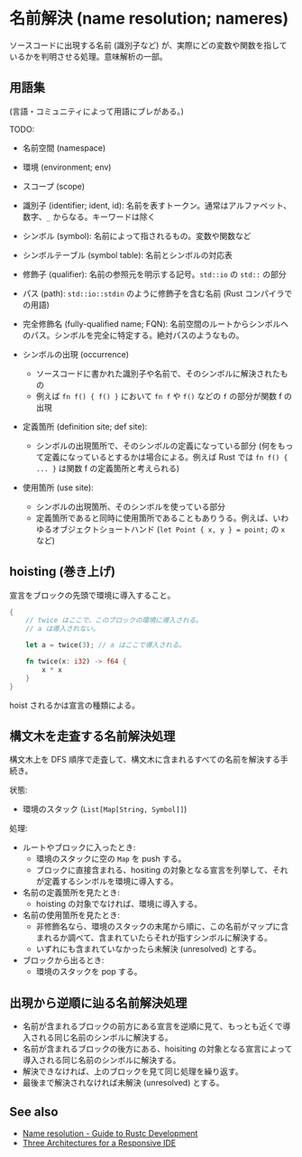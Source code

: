 # 名前解決 (name resolution; nameres)

ソースコードに出現する名前 (識別子など) が、実際にどの変数や関数を指しているかを判明させる処理。意味解析の一部。

## 用語集

(言語・コミュニティによって用語にブレがある。)

TODO:

- 名前空間 (namespace)
- 環境 (environment; env)
- スコープ (scope)

- 識別子 (identifier; ident, id):
    名前を表すトークン。通常はアルファベット、数字、`_` からなる。キーワードは除く
- シンボル (symbol):
    名前によって指されるもの。変数や関数など
- シンボルテーブル (symbol table):
    名前とシンボルの対応表
- 修飾子 (qualifier):
    名前の参照元を明示する記号。`std::io` の `std::` の部分
- パス (path):
    `std::io::stdin` のように修飾子を含む名前 (Rust コンパイラでの用語)
- 完全修飾名 (fully-qualified name; FQN):
    名前空間のルートからシンボルへのパス。シンボルを完全に特定する。絶対パスのようなもの。
- シンボルの出現 (occurrence)
    - ソースコードに書かれた識別子や名前で、そのシンボルに解決されたもの
    - 例えば `fn f() { f() }` において `fn f` や `f()` などの `f` の部分が関数 f の出現
- 定義箇所 (definition site; def site):
    - シンボルの出現箇所で、そのシンボルの定義になっている部分 (何をもって定義になっているとするかは場合による。例えば Rust では `fn f() { ... }` は関数 f の定義箇所と考えられる)
- 使用箇所 (use site):
    - シンボルの出現箇所、そのシンボルを使っている部分
    - 定義箇所であると同時に使用箇所であることもありうる。例えば、いわゆるオブジェクトショートハンド (`let Point { x, y } = point;` の `x` など)

## hoisting (巻き上げ)

宣言をブロックの先頭で環境に導入すること。

```rs
{
    // twice はここで、このブロックの環境に導入される。
    // a は導入されない。

    let a = twice(3); // a はここで導入される。

    fn twice(x: i32) -> f64 {
        x * x
    }
}
```

hoist されるかは宣言の種類による。

## 構文木を走査する名前解決処理

構文木上を DFS 順序で走査して、構文木に含まれるすべての名前を解決する手続き。

状態:

- 環境のスタック (`List[Map[String, Symbol]]`)

処理:

- ルートやブロックに入ったとき:
    - 環境のスタックに空の `Map` を push する。
    - ブロックに直接含まれる、hositing の対象となる宣言を列挙して、それが定義するシンボルを環境に導入する。
- 名前の定義箇所を見たとき:
    - hoisting の対象でなければ、環境に導入する。
- 名前の使用箇所を見たとき:
    - 非修飾名なら、環境のスタックの末尾から順に、この名前がマップに含まれるか調べて、含まれていたらそれが指すシンボルに解決する。
    - いずれにも含まれていなかったら未解決 (unresolved) とする。
- ブロックから出るとき:
    - 環境のスタックを pop する。
  
## 出現から逆順に辿る名前解決処理

- 名前が含まれるブロックの前方にある宣言を逆順に見て、もっとも近くで導入される同じ名前のシンボルに解決する。
- 名前が含まれるブロックの後方にある、hoisiting の対象となる宣言によって導入される同じ名前のシンボルに解決する。
- 解決できなければ、上のブロックを見て同じ処理を繰り返す。
- 最後まで解決されなければ未解決 (unresolved) とする。

## See also

- [Name resolution - Guide to Rustc Development](https://rustc-dev-guide.rust-lang.org/name-resolution.html)
- [Three Architectures for a Responsive IDE](https://rust-analyzer.github.io/blog/2020/07/20/three-architectures-for-responsive-ide.html)
